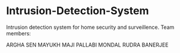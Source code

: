 # Intrusion-Detection-System
Intrusion detection system for home security and surveillence. 
Team members:

ARGHA SEN
MAYUKH MAJI
PALLABI MONDAL
RUDRA BANERJEE
